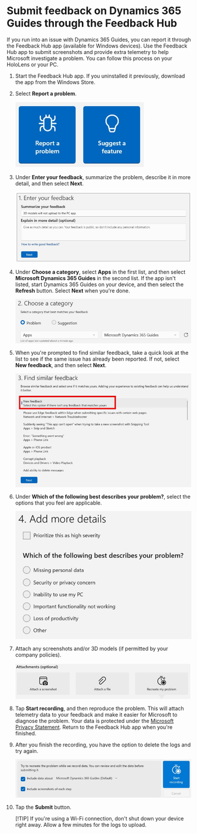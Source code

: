 # Submit feedback on Dynamics 365 Guides through the Feedback Hub

If you run into an issue with Dynamics 365 Guides, you can report it through the Feedback Hub app (available for Windows devices). Use the Feedback Hub app to submit screenshots and provide extra telemetry to help Microsoft investigate a problem. You can follow this process on your HoloLens or your PC.

1. Start the Feedback Hub app. If you uninstalled it previously, download the app from the Windows Store.

2. Select **Report a problem**.

     ![XXX.](media/submit-feedback-report-problem.jpg "XXX")

3. Under **Enter your feedback**, summarize the problem, describe it in more detail, and then select **Next**.

     ![XXX.](media/submit-feedback-enter-feedback.jpg "XXX")
    
4. Under **Choose a category**, select **Apps** in the first list, and then select **Microsoft Dynamics 365 Guides** in the second list. If the app isn't listed, start Dynamics 365 Guides on your device, and then select the **Refresh** button. Select **Next** when you're done. 

     ![XXX.](media/submit-feedback-choose-category.jpg "XXX")
 
5. When you're prompted to find similar feedback, take a quick look at the list to see if the same issue has already been reported. If not, select **New 
feedback**, and then select **Next**. 

    ![XXX.](media/submit-feedback-find-similar-feedback.jpg "XXX")

6. Under **Which of the following best describes your problem?**, select the options that you feel are applicable.

     ![XXX.](media/submit-feedback-add-details.jpg "XXX")

7. Attach any screenshots and/or 3D models (if permitted by your company policies).

     ![XXX.](media/submit-feedback-add-files.jpg "XXX")    

8. Tap **Start recording**, and then reproduce the problem. This will attach telemetry data to your feedback and make it easier for Microsoft 
to diagnose the problem. Your data is protected under the [Microsoft Privacy Statement](https://privacy.microsoft.com/privacystatement). 
Return to the Feedback Hub app when you're finished. 

9. After you finish the recording, you have the option to delete  the logs and try again.

     ![XXX.](media/submit-feedback-recording.jpg "XXX")

10. Tap the **Submit** button.

    [!TIP]
    If you're using a Wi-Fi connection, don't shut down your device right away. Allow a few minutes for the logs to upload.


